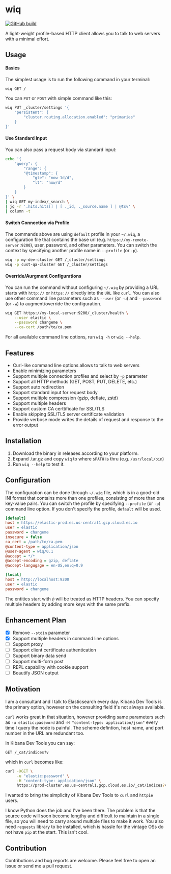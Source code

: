 # wiq

[![GitHub build](https://github.com/elasticsatch/wiq/actions/workflows/rust.yml/badge.svg)](https://github.com/elasticsatch/wiq/actions/workflows/rust.yml)

A light-weight profile-based HTTP client allows you to talk to web servers with a minimal effort. 

## Usage

#### Basics

The simplest usage is to run the following command in your terminal: 

```sh
wiq GET /
```

You can `PUT` or `POST` with simple command like this:

```sh
wiq PUT _cluster/settings '{
    "persistent": {
        "cluster.routing.allocation.enabled": "primaries"
    }
}'
```

#### Use Standard Input

You can also pass a request body via standard input: 

```sh
echo '{
    "query": {
        "range": {
        "@timestamp": {
            "gte": "now-1d/d",
            "lt": "now/d"
        }
    }
}' \
| wiq GET my-index/_search \
| jq -r '.hits.hits[] | [ ._id, ._source.name ] | @tsv' \
| column -t
```

#### Switch Connection via Profile

The commands above are using `default` profile in your `~/.wiq`, a configuration file that contains the base url (e.g. `https://my-remote-server:9200`), user, password, and other parameters. You can switch the context by specifying another profile name in `--profile` (or `-p`). 

```sh
wiq -p my-dev-cluster GET /_cluster/settings
wiq -p cust-qa-cluster GET /_cluster/settings
```

#### Override/Aurgment Configurations

 You can run the command without configuring `~/.wiq` by providing a URL starts with `http://` or `https://` directly into the `URL` like `curl`. You can also use other command line parameters such as `--user` (or `-u`) and `--password` (or `-w`) to augment/override the configuration.

```sh
wiq GET https://my-local-server:9200/_cluster/health \
    --user elastic \
    --password changeme \
    --ca-cert /path/to/ca.pem
```

For all available command line options, run `wiq -h` or `wiq --help`.

## Features

- Curl-like command line options allows to talk to web servers
- Enable minimizing parameters 
- Support multiple connection profiles and select by `-p` parameter
- Support all HTTP methods (GET, POST, PUT, DELETE, etc.)
- Support auto redirection
- Support standard input for request body
- Support multiple compression (gzip, deflate, zstd)
- Support multiple headers
- Support custom CA certtificate for SSL/TLS
- Enable skipping SSL/TLS server certificate validation
- Provide verbose mode writes the details of request and response to the error output

## Installation

1. Download the binary in releases according to your platform.
1. Expand .tar.gz and copy `wiq` to where `$PATH` is thru (e.g. `/usr/local/bin`)
1. Run `wiq --help` to test it.

## Configuration

The configuration can be done through `~/.wiq` file, which is in a good-old INI format that contains more than one profiles, consisting of more than one key-value pairs. You can switch the profile by specifying `--profile` (or `-p`) command line option. If you don't specify the profile, `default` will be used.

```ini
[default]
host = https://elastic-prod.es.us-central1.gcp.cloud.es.io
user = elastic
password = changeme
insecure = false
ca_cert = /path/to/ca.pem
@content-type = application/json
@user-agent = wiq/0.1
@accept = */*
@accept-encoding = gzip, deflate
@accept-langugage = en-US,en;q=0.9

[local]
host = http://localhost:9200
user = elastic
password = changeme
```

The entities start with `@` will be treated as HTTP headers. You can specify multiple headers by adding more keys with the same prefix. 

## Enhancement Plan

- [x] Remove `--stdin` parameter
- [x] Support multiple headers in command line options
- [ ] Support proxy
- [ ] Support client certificate authentication
- [ ] Support binary data send
- [ ] Support multi-form post
- [ ] REPL capability with cookie support
- [ ] Beautify JSON output

## Motivation

I am a consultant and I talk to Elasticsearch every day. Kibana Dev Tools is the primary option, however on the consulting field it's not always available. 

`curl` works great in that situation, however providing same parameters such as `-u elastic:password` and `-H "content-type: application/json"` every time I query the node is painful. The scheme defintion, host name, and port number in the URL are redundant too. 

In Kibana Dev Tools you can say:

`GET /_cat/indices?v` 

which in `curl` becomes like:

```sh
curl -XGET \
     -u "elastic:password" \
     -H "content-type: application/json" \
     https://prod-cluster.es.us-central1.gcp.cloud.es.io/_cat/indices?v
```

I wanted to bring the simplicity of Kibana Dev Tools to `curl` and `httpie` users.

I know Python does the job and I've been there. The problem is that the source code will soon become lengthy and difficult to maintain in a single file, so you will need to carry around multiple files to make it work. You also need `requests` library to be installed, which is hassle for the vintage OSs do not have `pip` at the start. This isn't cool.

## Contribution

Contributions and bug reports are welcome. Please feel free to open an issue or send me a pull request.


